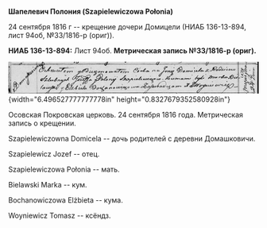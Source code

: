 **Шапелевич Полония (Szapielewiczowa Połonia)**

24 сентября 1816 г -- крещение дочери Домицели (НИАБ 136-13-894, лист
94об, №33/1816-р (ориг)).

**НИАБ 136-13-894:** Лист 94об. **Метрическая запись №33/1816-р
(ориг).**

![](./media/e19e2064d94f9c42444a81d5c8447c863f321cde.png){width="6.496527777777778in"
height="0.8327679352580928in"}

Осовская Покровская церковь. 24 сентября 1816 года. Метрическая запись о
крещении.

Szapielewiczowna Domicela -- дочь родителей с деревни Домашковичи.

Szapielewicz Jozef -- отец.

Szapielewiczowa Połonia -- мать.

Bielawski Marka -- кум.

Bochanowiczowa Elżbieta -- кума.

Woyniewicz Tomasz -- ксёндз.
